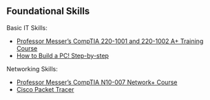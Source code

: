 ## Foundational Skills

Basic IT Skills:
- [Professor Messer’s CompTIA 220-1001 and 220-1002 A+ Training Course](https://www.professormesser.com/free-a-plus-training/220-1001/220-1000-training-course/)
- [How to Build a PC! Step-by-step](https://www.youtube.com/watch?v=IhX0fOUYd8Q)

Networking Skills:
- [Professor Messer’s CompTIA N10-007 Network+ Course](https://www.professormesser.com/network-plus/n10-007/n10-007-training-course/)
- [Cisco Packet Tracer](https://www.netacad.com/courses/packet-tracer)
